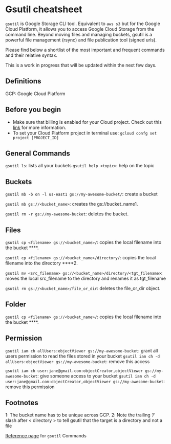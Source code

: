 # Gsutil cheatsheet
`gsutil` is Google Storage CLI tool. Equivalent to `aws s3` but for the Google Cloud Platform, it allows you to access Google Cloud Storage from the command line. Beyond moving files and managing buckets, gsutil is a powerful file management (rsync) and file publication tool (signed urls).

Please find below a shortlist of the most important and frequent commands and their relative syntax.

This is a work in progress that will be updated within the next few days.



## Definitions
GCP: Google Cloud Platform
## Before you begin
* Make sure that billing is enabled for your Cloud project. Check out this [link](https://cloud.google.com/storage/docs/discover-object-storage-gsutil?cloudshell=true) for more information.
* To set your Cloud Platform project in terminal use: `gcloud confg set project [PROJECT_ID]`
## General Commands

`gsutil ls`: lists all your buckets
`gsutil help <topic>`: help on the topic

## Buckets
`gsutil mb -b on -l us-east1 gs://my-awesome-bucket/`: create a bucket

`gsutil mb gs://<bucket_name>`: creates the gs://bucket_name1.

`gsutil rm -r gs://my-awesome-bucket`: deletes the bucket.


## Files
`gsutil cp <filename> gs://<bucket_name>/`: copies the local filename into the bucket ****.

`gsutil cp <filename> gs://<bucket_name>/directory/`: copies the local filename into the directory ****2.

`gsutil mv <src_filename> gs://<bucket_name>/directory/<tgt_filename>`: moves the local src_filename to the directory and renames it as tgt_filename

`gsutil rm gs://<bucket_name>/file_or_dir`: deletes the file_or_dir object.

## Folder
`gsutil cp <filename> gs://<bucket_name>/`: copies the local filename into the bucket ****.

## Permission
`gsutil iam ch allUsers:objectViewer gs://my-awesome-bucket`: grant all users permission to read the files stored in your bucket
`gsutil iam ch -d allUsers:objectViewer gs://my-awesome-bucket`: remove this access

`gsutil iam ch user:jane@gmail.com:objectCreator,objectViewer gs://my-awesome-bucket`: give someone access to your bucket
`gsutil iam ch -d user:jane@gmail.com:objectCreator,objectViewer gs://my-awesome-bucket`: remove this permission


## Footnotes
1: The bucket name has to be unique across GCP.
2: Note the trailing ‘/’ slash after < directory > to tell gsutil that the target is a directory and not a file

[Reference page](https://cloud.google.com/storage/docs/gsutil/commands/acl) for `gsutil` Commands
